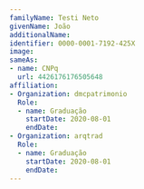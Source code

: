 ```yaml
---
familyName: Testi Neto
givenName: João
additionalName: 
identifier: 0000-0001-7192-425X
image: 
sameAs:
- name: CNPq
  url: 4426176176505648
affiliation:
- Organization: dmcpatrimonio
  Role:
  - name: Graduação
    startDate: 2020-08-01
    endDate: 
- Organization: arqtrad
  Role:
  - name: Graduação
    startDate: 2020-08-01
    endDate: 
---
```




